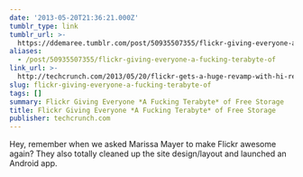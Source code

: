 ```yaml
---
date: '2013-05-20T21:36:21.000Z'
tumblr_type: link
tumblr_url: >-
  https://ddemaree.tumblr.com/post/50935507355/flickr-giving-everyone-a-fucking-terabyte-of
aliases:
  - /post/50935507355/flickr-giving-everyone-a-fucking-terabyte-of
link_url: >-
  http://techcrunch.com/2013/05/20/flickr-gets-a-huge-revamp-with-hi-res-image-filled-ui-new-android-app-and-1tb-of-free-storage/
slug: flickr-giving-everyone-a-fucking-terabyte-of
tags: []
summary: Flickr Giving Everyone *A Fucking Terabyte* of Free Storage
title: Flickr Giving Everyone *A Fucking Terabyte* of Free Storage
publisher: techcrunch.com
---
```


Hey, remember when we asked Marissa Mayer to make Flickr awesome again? They also totally cleaned up the site design/layout and launched an Android app.